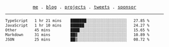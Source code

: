 <p align="center">
  <samp>
    <a href="https://everfu.cn">me</a> .
    <a href="https://bloh.everfu.cn">blog</a> .
    <a href="https://everfu.cn/projects/">projects</a> .
    <a href="https://twitter.com/everfu8">tweets</a> .
    <a href="https://ko-fi.com/everfu">sponsor</a>
  </samp>
</p>

---

<!--START_SECTION:waka-->

```txt
TypeScript   1 hr 21 mins    ███████░░░░░░░░░░░░░░░░░░   27.85 %
JavaScript   1 hr 10 mins    ██████░░░░░░░░░░░░░░░░░░░   24.27 %
Other        45 mins         ████░░░░░░░░░░░░░░░░░░░░░   15.65 %
Markdown     31 mins         ██▓░░░░░░░░░░░░░░░░░░░░░░   10.89 %
JSON         25 mins         ██▒░░░░░░░░░░░░░░░░░░░░░░   08.72 %
```

<!--END_SECTION:waka-->
